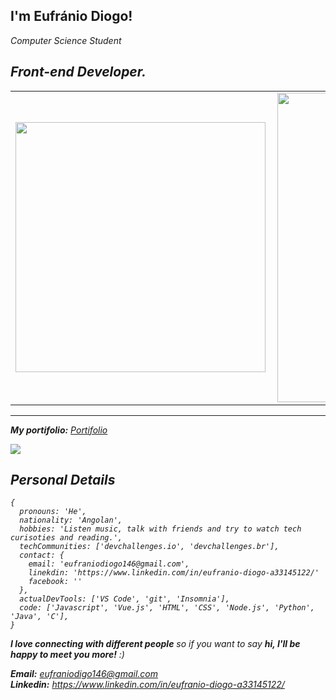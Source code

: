 <h2>I'm Eufránio Diogo!</h2>
<p><em>Computer Science Student</p>
<h2>Front-end Developer.</h2>

<center>
<table>
    <tr>
        <td><img width="400px" align="left" src="https://github-readme-stats.vercel.app/api/top-langs/?username=EufranioDiogo&layout=compact&theme=buefy" /></td>
        <td><img width="495px" align="left" src="https://github-readme-stats.vercel.app/api?username=EufranioDiogo&theme=buefy"/></td>
    </tr>   
</table>
</center>



<hr>

**My portifolio:**  <a href="https://eufraniodiogo.github.io" target="_blank">Portifolio</a>


![](https://komarev.com/ghpvc/?username=EufranioDiogo&color=blue&style=flat)
<br>

## Personal Details

```
{
  pronouns: 'He',
  nationality: 'Angolan',
  hobbies: 'Listen music, talk with friends and try to watch tech curisoties and reading.',
  techCommunities: ['devchallenges.io', 'devchallenges.br'],
  contact: {
    email: 'eufraniodiogo146@gmail.com',
    linekdin: 'https://www.linkedin.com/in/eufranio-diogo-a33145122/'
    facebook: ''
  },
  actualDevTools: ['VS Code', 'git', 'Insomnia'],
  code: ['Javascript', 'Vue.js', 'HTML', 'CSS', 'Node.js', 'Python', 'Java', 'C'],
}
```

<em><b>I love connecting with different people</b> so if you want to say <b>hi, I'll be happy to meet you more!</b> :)</em><br>

**Email:** eufraniodigo146@gmail.com <br>
**Linkedin:** https://www.linkedin.com/in/eufranio-diogo-a33145122/
